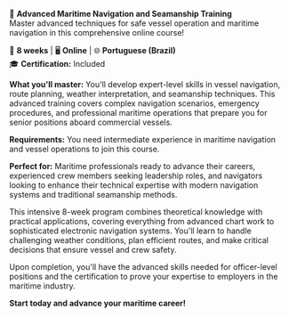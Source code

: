 🚀 **Advanced Maritime Navigation and Seamanship Training**  
Master advanced techniques for safe vessel operation and maritime navigation in this comprehensive online course!

📅 **8 weeks** | 🖥 **Online** | 🌐 **Portuguese (Brazil)**  
🎓 **Certification:** Included

**What you'll master:**
You'll develop expert-level skills in vessel navigation, route planning, weather interpretation, and seamanship techniques. This advanced training covers complex navigation scenarios, emergency procedures, and professional maritime operations that prepare you for senior positions aboard commercial vessels.

**Requirements:**
You need intermediate experience in maritime navigation and vessel operations to join this course.

**Perfect for:**
Maritime professionals ready to advance their careers, experienced crew members seeking leadership roles, and navigators looking to enhance their technical expertise with modern navigation systems and traditional seamanship methods.

This intensive 8-week program combines theoretical knowledge with practical applications, covering everything from advanced chart work to sophisticated electronic navigation systems. You'll learn to handle challenging weather conditions, plan efficient routes, and make critical decisions that ensure vessel and crew safety.

Upon completion, you'll have the advanced skills needed for officer-level positions and the certification to prove your expertise to employers in the maritime industry.

**Start today and advance your maritime career!**